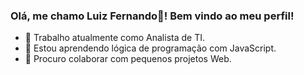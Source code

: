 ### Olá, me chamo Luiz Fernando👋! Bem vindo ao meu perfil!

- 🔭 Trabalho atualmente como Analista de TI.
- 🌱 Estou aprendendo lógica de programação com JavaScript.
- 👯 Procuro colaborar com pequenos projetos Web.
